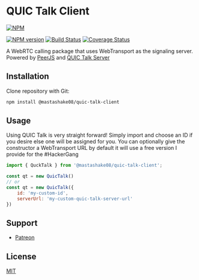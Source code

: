 # QUIC Talk Client

[![NPM](https://nodei.co/npm/@mastashake08/quic-talk-client.png)](https://nodei.co/npm/@mastashake08/quic-talk-client/)

[![NPM version](https://img.shields.io/npm/v/@mastashake08/quic-talk-client.svg)](https://www.npmjs.com/package/@mastashake08/quic-talk-client)
[![Build Status](https://travis-ci.org/mastashake08/quic-talk-client.svg?branch=master)](https://travis-ci.org/mastashake08/quic-talk-client)
[![Coverage Status](https://coveralls.io/repos/github/mastashake08/quic-talk-client/badge.svg?branch=master)](https://coveralls.io/github/mastashake08/quic-talk-client?branch=master)

A WebRTC calling package that uses WebTransport as the signaling server. Powered by [PeerJS](https://github.com/peers/peerjs) and [QUIC Talk Server]()

## Installation

Clone repository with Git:

```sh
npm install @mastashake08/quic-talk-client
```

## Usage
Using QUIC Talk is very straight forward! Simply import and choose an ID if you desire else one will be assigned for you. You can optionally give the constructor a WebTransport URL by default it will use a free version I provide for the #HackerGang 

```javascript
import { QuckTalk } from '@mastashake08/quic-talk-client';

const qt = new QuicTalk()
// or
const qt = new QuicTalk({
    id: 'my-custom-id', 
    serverUrl: 'my-custom-quic-talk-server-url'
})
```

## Support

- [Patreon](https://patreon.com/mastashake08)

## License

[MIT](https://github.com/mastashake08/quic-talk-client/blob/master/LICENSE)
